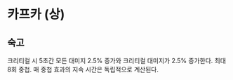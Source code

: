 # 카프카 (상)

## 숙고

크리티컬 시 5초간 모든 대미지 2.5% 증가와 크리티컬 대미지가 2.5% 증가한다. 최대 8회 중첩. 매 중첩 효과의 지속 시간은 독립적으로 계산된다.
